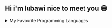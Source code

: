 ## Hi i'm lubawi nice to meet you 😄

<details>
  <summary>My Favourite Programming Languages</summary>
  
|Languages|
|---------|
|PHP      |
|Dart     |

</details>
